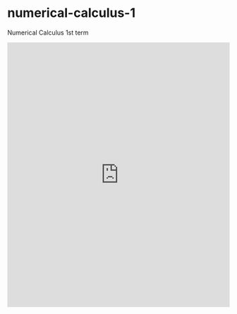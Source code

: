 # numerical-calculus-1
Numerical Calculus 1st term

<!DOCTYPE html>
<html lang="en">
<head>
<meta charset="utf-8">
<title></title>
<style></style>
</head>
<body>
<div>
<embed src="https://psv4.userapi.com/c520036/u135225824/docs/d14/68bee52cd5d5/test.pdf?extra=59iqfmPmTGKtL14azpFP0S_g78_FQj01FgNUTAWohl1iQ9jQgTqb3DfgE0QvYr9e-WzZjZ9qxFgXr3yzShMg0sNYe9JOOWe4KyZrjkSfCj8hyfv_uOGlPvkTMpZWdveixFJSRh-HyJ0rmaF6rWTW9Cya" type="application/pdf" width="100%" height="600px" />
</div>
</body>
</html>




